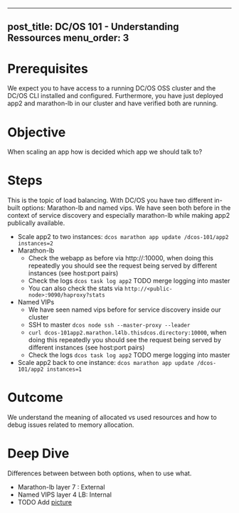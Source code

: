 
---
post_title: DC/OS 101 - Understanding Ressources
menu_order: 3
---

# Prerequisites
We expect you to have access to a running DC/OS OSS cluster and the DC/OS CLI installed and configured.
Furthermore, you have just deployed app2 and marathon-lb in our cluster and have verified both are running.

# Objective
When scaling an app how is decided which app we should talk to?

# Steps
  This is the topic of load balancing. With DC/OS you have two different in-built options: Marathon-lb and named vips.
  We have seen both before in the context of service discovery and especially marathon-lb while making app2 publically available.
  * Scale app2 to two instances: `dcos marathon app update /dcos-101/app2 instances=2`
  * Marathon-lb
      * Check the webapp as before via http://<public-node>:10000, when doing this repeatedly you should see the request being served by different instances (see host:port pairs)
      * Check the logs `dcos task log app2` TODO merge logging into master
      * You can also check the stats via `http://<public-node>:9090/haproxy?stats`
  * Named VIPs
      * We have seen named vips before for service discovery inside our cluster
      * SSH to master `dcos node ssh --master-proxy --leader`
      * `curl dcos-101app2.marathon.l4lb.thisdcos.directory:10000`, when doing this repeatedly you should see the request being served by different instances (see host:port pairs)
      * Check the logs `dcos task log app2` TODO merge logging into master
  * Scale app2 back to one instance: `dcos marathon app update /dcos-101/app2 instances=1`



# Outcome
 We understand the meaning of allocated vs used resources and how to debug issues related to memory allocation.

# Deep Dive
   Differences between between both options, when to use what.
   * Marathon-lb layer 7 : External
   * Named VIPS layer 4 LB: Internal
   * TODO Add [picture](https://mesosphere.com/blog/2015/12/04/dcos-marathon-lb)
